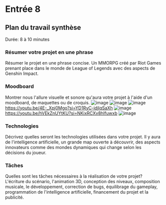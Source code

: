# Entrée 8
## Plan du travail synthèse
Durée: 8 à 10 minutes

### Résumer votre projet en une phrase
Résumer le projet en une phrase concise. 
Un MMORPG créé par Riot Games prenant place dans le monde de League of Legends avec des aspects de Genshin Impact.

### Moodboard
Montrer nous l'allure visuelle et sonore qu'aura votre projet à l'aide d'un moodboard, de maquettes ou de croquis. ![image](https://github.com/sandrinejeann/exempleJournalDeBord/assets/143232182/28dd5ca2-6a87-4e24-974d-9ba8fa21c38d)
![image](https://github.com/sandrinejeann/exempleJournalDeBord/assets/143232182/22393a6a-4688-4b3e-8086-7cf64c4d270e)
![image](https://github.com/sandrinejeann/exempleJournalDeBord/assets/143232182/e355ffc0-8556-4c9d-9d0d-1c3a0e9ea459)
https://youtu.be/4E-_Xpj0Mgo?si=YD1RyC-idjlqSaXh
![image](https://github.com/sandrinejeann/exempleJournalDeBord/assets/143232182/1434ae67-c9f1-403f-befa-546239b23670)
https://youtu.be/hVEkZnUYtKU?si=NKixRCXv8hIfuwxb
![image](https://github.com/sandrinejeann/exempleJournalDeBord/assets/143232182/9cec8518-fae5-439b-b490-7190c69af69c)




### Technologies
Décrivez quelles seront les technologies utilisées dans votre projet. 
Il y aura de l'intelligence artificielle, un grande map ouverte à découvrir, des aspects innovateurs comme des mondes dynamiques qui change selon les décisions du joueur.

### Tâches
Quelles sont les tâches nécessaires à la réalisation de votre projet? 
L'écriture du scénario, l'animation 3D, conception des niveaux, composition musicale, le développement, correction de bugs, équilibrage du gameplay, programmation de l'intelligence artificielle, financement du projet et la publicité.


